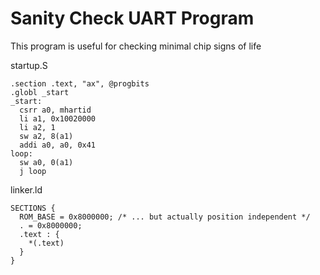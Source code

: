 # Sanity Check UART Program

This program is useful for checking minimal chip signs of life



startup.S

```armasm
.section .text, "ax", @progbits
.globl _start
_start:
  csrr a0, mhartid
  li a1, 0x10020000
  li a2, 1
  sw a2, 8(a1)
  addi a0, a0, 0x41
loop:
  sw a0, 0(a1)
  j loop
```



linker.ld

```linker-script
SECTIONS {
  ROM_BASE = 0x8000000; /* ... but actually position independent */
  . = 0x8000000;
  .text : {
    *(.text)
  }
}
```
